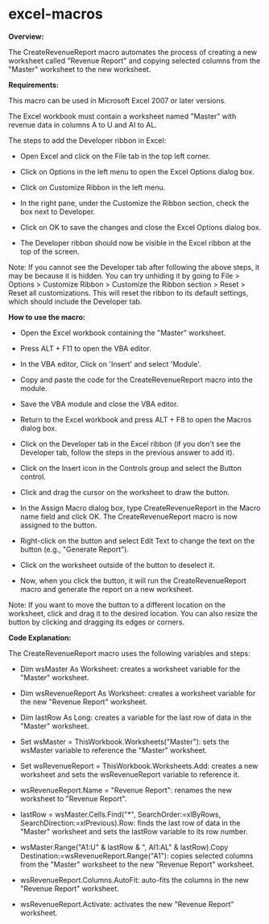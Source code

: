 # excel-macros
**Overview:**

The CreateRevenueReport macro automates the process of creating a new worksheet called "Revenue Report" and copying selected columns from the "Master" worksheet to the new worksheet. 

**Requirements:**

This macro can be used in Microsoft Excel 2007 or later versions.

The Excel workbook must contain a worksheet named "Master" with revenue data in columns A to U and AI to AL.

The steps to add the Developer ribbon in Excel:

* Open Excel and click on the File tab in the top left corner.

* Click on Options in the left menu to open the Excel Options dialog box.

* Click on Customize Ribbon in the left menu.

* In the right pane, under the Customize the Ribbon section, check the box next to Developer.

* Click on OK to save the changes and close the Excel Options dialog box.

* The Developer ribbon should now be visible in the Excel ribbon at the top of the screen.

Note: If you cannot see the Developer tab after following the above steps, it may be because it is hidden. You can try unhiding it by going to File > Options > Customize Ribbon > Customize the Ribbon section > Reset > Reset all customizations. This will reset the ribbon to its default settings, which should include the Developer tab.

**How to use the macro:**

* Open the Excel workbook containing the "Master" worksheet.

* Press ALT + F11 to open the VBA editor.

* In the VBA editor, Click on 'Insert' and select 'Module'.

* Copy and paste the code for the CreateRevenueReport macro into the module.

* Save the VBA module and close the VBA editor.

* Return to the Excel workbook and press ALT + F8 to open the Macros dialog box.

* Click on the Developer tab in the Excel ribbon (if you don't see the Developer tab, follow the steps in the previous answer to add it).

* Click on the Insert icon in the Controls group and select the Button control.

* Click and drag the cursor on the worksheet to draw the button.

* In the Assign Macro dialog box, type CreateRevenueReport in the Macro name field and click OK. The CreateRevenueReport macro is now assigned to the button.

* Right-click on the button and select Edit Text to change the text on the button (e.g., "Generate Report").

* Click on the worksheet outside of the button to deselect it.

* Now, when you click the button, it will run the CreateRevenueReport macro and generate the report on a new worksheet.

Note: If you want to move the button to a different location on the worksheet, click and drag it to the desired location. You can also resize the button by clicking and dragging its edges or corners.

**Code Explanation:**

The CreateRevenueReport macro uses the following variables and steps:

* Dim wsMaster As Worksheet: creates a worksheet variable for the "Master" worksheet.

* Dim wsRevenueReport As Worksheet: creates a worksheet variable for the new "Revenue Report" worksheet.

* Dim lastRow As Long: creates a variable for the last row of data in the "Master" worksheet.

* Set wsMaster = ThisWorkbook.Worksheets("Master"): sets the wsMaster variable to reference the "Master" worksheet.

* Set wsRevenueReport = ThisWorkbook.Worksheets.Add: creates a new worksheet and sets the wsRevenueReport variable to reference it.

* wsRevenueReport.Name = "Revenue Report": renames the new worksheet to "Revenue Report".

* lastRow = wsMaster.Cells.Find("*", SearchOrder:=xlByRows, SearchDirection:=xlPrevious).Row: finds the last row of data in the "Master" worksheet and sets the lastRow variable to its row number.

* wsMaster.Range("A1:U" & lastRow & ", AI1:AL" & lastRow).Copy Destination:=wsRevenueReport.Range("A1"): copies selected columns from the "Master" worksheet to the new "Revenue Report" worksheet.

* wsRevenueReport.Columns.AutoFit: auto-fits the columns in the new "Revenue Report" worksheet.

* wsRevenueReport.Activate: activates the new "Revenue Report" worksheet.
